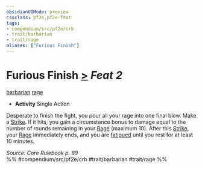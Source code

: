 ```yaml
---
obsidianUIMode: preview
cssclass: pf2e,pf2e-feat
tags:
- compendium/src/pf2e/crb
- trait/barbarian
- trait/rage
aliases: ["Furious Finish"]
---
```

# Furious Finish  [>](chapter-9-playing-the-game.md#Actions "Single Action") *Feat 2*  
[barbarian](Reference/Rules/Traits/barbarian.md "Barbarian Class Trait")  [rage](Reference/Rules/Traits/rage.md "Rage Combat Trait")  

- **Activity** Single Action

Desperate to finish the fight, you pour all your rage into one final blow. Make a [Strike](strike.md). If it hits, you gain a circumstance bonus to damage equal to the number of rounds remaining in your [Rage](Reference/Rules/Actions/rage.md) (maximum 10). After this [Strike](strike.md), your [Rage](Reference/Rules/Actions/rage.md) immediately ends, and you are [fatigued](conditions.md#Fatigued) until you rest for at least 10 minutes.

*Source: Core Rulebook p. 89*  
%% #compendium/src/pf2e/crb #trait/barbarian #trait/rage %%